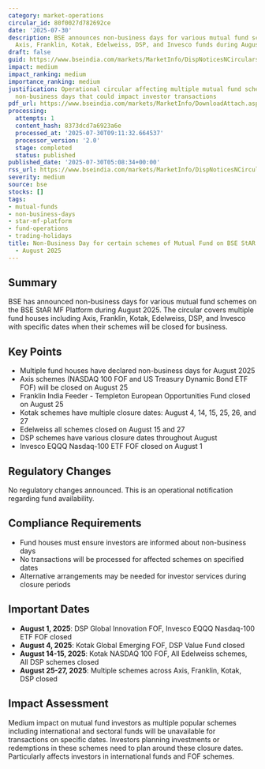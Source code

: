 ```yaml
---
category: market-operations
circular_id: 80f0027d782692ce
date: '2025-07-30'
description: BSE announces non-business days for various mutual fund schemes including
  Axis, Franklin, Kotak, Edelweiss, DSP, and Invesco funds during August 2025.
draft: false
guid: https://www.bseindia.com/markets/MarketInfo/DispNoticesNCirculars.aspx?Noticeid={503C3396-8105-43FE-8557-A21D50898F5D}&noticeno=20250730-2&dt=07/30/2025&icount=2&totcount=4&flag=0
impact: medium
impact_ranking: medium
importance_ranking: medium
justification: Operational circular affecting multiple mutual fund schemes with specific
  non-business days that could impact investor transactions
pdf_url: https://www.bseindia.com/markets/MarketInfo/DownloadAttach.aspx?id=20250730-2&attachedId=e4ebf449-86ac-496f-81d6-09c493011df3
processing:
  attempts: 1
  content_hash: 8373dcd7a6923a6e
  processed_at: '2025-07-30T09:11:32.664537'
  processor_version: '2.0'
  stage: completed
  status: published
published_date: '2025-07-30T05:08:34+00:00'
rss_url: https://www.bseindia.com/markets/MarketInfo/DispNoticesNCirculars.aspx?Noticeid={503C3396-8105-43FE-8557-A21D50898F5D}&noticeno=20250730-2&dt=07/30/2025&icount=2&totcount=4&flag=0
severity: medium
source: bse
stocks: []
tags:
- mutual-funds
- non-business-days
- star-mf-platform
- fund-operations
- trading-holidays
title: Non-Business Day for certain schemes of Mutual Fund on BSE StAR MF Platform
  - August 2025
---
```


## Summary

BSE has announced non-business days for various mutual fund schemes on the BSE StAR MF Platform during August 2025. The circular covers multiple fund houses including Axis, Franklin, Kotak, Edelweiss, DSP, and Invesco with specific dates when their schemes will be closed for business.

## Key Points

- Multiple fund houses have declared non-business days for August 2025
- Axis schemes (NASDAQ 100 FOF and US Treasury Dynamic Bond ETF FOF) will be closed on August 25
- Franklin India Feeder - Templeton European Opportunities Fund closed on August 25
- Kotak schemes have multiple closure dates: August 4, 14, 15, 25, 26, and 27
- Edelweiss all schemes closed on August 15 and 27
- DSP schemes have various closure dates throughout August
- Invesco EQQQ Nasdaq-100 ETF FOF closed on August 1

## Regulatory Changes

No regulatory changes announced. This is an operational notification regarding fund availability.

## Compliance Requirements

- Fund houses must ensure investors are informed about non-business days
- No transactions will be processed for affected schemes on specified dates
- Alternative arrangements may be needed for investor services during closure periods

## Important Dates

- **August 1, 2025**: DSP Global Innovation FOF, Invesco EQQQ Nasdaq-100 ETF FOF closed
- **August 4, 2025**: Kotak Global Emerging FOF, DSP Value Fund closed
- **August 14-15, 2025**: Kotak NASDAQ 100 FOF, All Edelweiss schemes, All DSP schemes closed
- **August 25-27, 2025**: Multiple schemes across Axis, Franklin, Kotak, DSP closed

## Impact Assessment

Medium impact on mutual fund investors as multiple popular schemes including international and sectoral funds will be unavailable for transactions on specific dates. Investors planning investments or redemptions in these schemes need to plan around these closure dates. Particularly affects investors in international funds and FOF schemes.